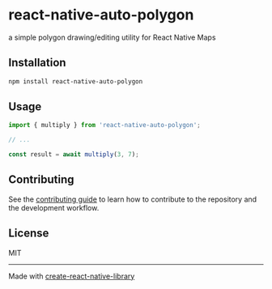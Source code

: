 # react-native-auto-polygon

a simple polygon drawing/editing utility for React Native Maps

## Installation

```sh
npm install react-native-auto-polygon
```

## Usage

```js
import { multiply } from 'react-native-auto-polygon';

// ...

const result = await multiply(3, 7);
```

## Contributing

See the [contributing guide](CONTRIBUTING.md) to learn how to contribute to the repository and the development workflow.

## License

MIT

---

Made with [create-react-native-library](https://github.com/callstack/react-native-builder-bob)
